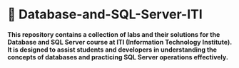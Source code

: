 # 🚀 Database-and-SQL-Server-ITI
#### This repository contains a collection of labs and their solutions for the Database and SQL Server course at ITI (Information Technology Institute). It is designed to assist students and developers in understanding the concepts of databases and practicing SQL Server operations effectively.
